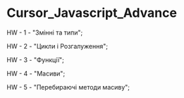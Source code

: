 # Cursor_Javascript_Advance
HW - 1 - "Змінні та типи";

HW - 2 - "Цикли і Розгалуження";

HW - 3 - "Функції";

HW - 4 - "Масиви";

HW - 5 - "Перебираючі методи масиву";